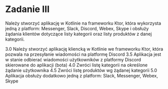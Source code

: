 # Zadanie III

Należy stworzyć aplikację w Kotlinie na frameworku Ktor, która
wykorzysta jedną z platform: Messenger, Slack, Discord, Webex, Skype i
obsłuży żądania klientów dotyczące listy kategorii oraz listy
produktów z danej kategorii.

3.0 Należy stworzyć aplikację kliencką w Kotlinie we frameworku Ktor,
która pozwala na przesyłanie wiadomości na platformę Discord
3.5 Aplikacja jest w stanie odbierać wiadomości użytkowników z
platformy Discord skierowane do aplikacji (bota)
4.0 Zwróci listę kategorii na określone żądanie użytkownika
4.5 Zwróci listę produktów wg żądanej kategorii
5.0 Aplikacja obsłuży dodatkowo jedną z platform: Slack, Messenger,
Webex, Skype
